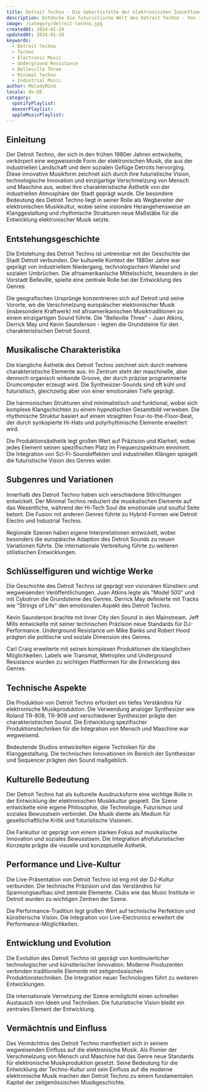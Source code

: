 ```yaml
---
title: Detroit Techno - Die Geburtsstätte der elektronischen Zukunftsmusik
description: Entdecke die futuristische Welt des Detroit Techno - Von industriellen Wurzeln zur globalen Bewegung
image: /category/detroit-techno.jpg
createdAt: 2024-01-20
updatedAt: 2024-01-20
keywords:
  - Detroit Techno
  - Techno
  - Electronic Music
  - Underground Resistance
  - Belleville Three
  - Minimal Techno
  - Industrial Music
author: MelodyMind
locale: de-DE
category:
  spotifyPlaylist: 
  deezerPlaylist: 
  appleMusicPlaylist: 
---
```


## Einleitung

Der Detroit Techno, der sich in den frühen 1980er Jahren entwickelte, verkörpert eine wegweisende Form der elektronischen Musik, die aus der industriellen Landschaft und dem sozialen Gefüge Detroits hervorging. Diese innovative Musikform zeichnet sich durch ihre futuristische Vision, technologische Innovation und einzigartige Verschmelzung von Mensch und Maschine aus, wobei ihre charakteristische Ästhetik von der industriellen Atmosphäre der Stadt geprägt wurde. Die besondere Bedeutung des Detroit Techno liegt in seiner Rolle als Wegbereiter der elektronischen Musikkultur, wobei seine visionäre Herangehensweise an Klanggestaltung und rhythmische Strukturen neue Maßstäbe für die Entwicklung elektronischer Musik setzte.

## Entstehungsgeschichte

Die Entstehung des Detroit Techno ist untrennbar mit der Geschichte der Stadt Detroit verbunden. Der kulturelle Kontext der 1980er Jahre war geprägt von industriellem Niedergang, technologischem Wandel und sozialen Umbrüchen. Die afroamerikanische Mittelschicht, besonders in der Vorstadt Belleville, spielte eine zentrale Rolle bei der Entwicklung des Genres.

Die geografischen Ursprünge konzentrieren sich auf Detroit und seine Vororte, wo die Verschmelzung europäischer elektronischer Musik (insbesondere Kraftwerk) mit afroamerikanischen Musiktraditionen zu einem einzigartigen Sound führte. Die "Belleville Three" - Juan Atkins, Derrick May und Kevin Saunderson - legten die Grundsteine für den charakteristischen Detroit Sound.

## Musikalische Charakteristika

Die klangliche Ästhetik des Detroit Techno zeichnet sich durch mehrere charakteristische Elemente aus. Im Zentrum steht der maschinelle, aber dennoch organisch wirkende Groove, der durch präzise programmierte Drumcomputer erzeugt wird. Die Synthesizer-Sounds sind oft kühl und futuristisch, gleichzeitig aber von einer emotionalen Tiefe geprägt.

Die harmonischen Strukturen sind minimalistisch und funktional, wobei sich komplexe Klangschichten zu einem hypnotischen Gesamtbild verweben. Die rhythmische Struktur basiert auf einem straighten Four-to-the-Floor-Beat, der durch synkopierte Hi-Hats und polyrhythmische Elemente erweitert wird.

Die Produktionsästhetik legt großen Wert auf Präzision und Klarheit, wobei jedes Element seinen spezifischen Platz im Frequenzspektrum einnimmt. Die Integration von Sci-Fi-Soundeffekten und industriellen Klängen spiegelt die futuristische Vision des Genres wider.

## Subgenres und Variationen

Innerhalb des Detroit Techno haben sich verschiedene Stilrichtungen entwickelt. Der Minimal Techno reduziert die musikalischen Elemente auf das Wesentliche, während der Hi-Tech Soul die emotionale und soulful Seite betont. Die Fusion mit anderen Genres führte zu Hybrid-Formen wie Detroit Electro und Industrial Techno.

Regionale Szenen haben eigene Interpretationen entwickelt, wobei besonders die europäische Adaption des Detroit Sounds zu neuen Variationen führte. Die internationale Verbreitung führte zu weiteren stilistischen Entwicklungen.

## Schlüsselfiguren und wichtige Werke

Die Geschichte des Detroit Techno ist geprägt von visionären Künstlern und wegweisenden Veröffentlichungen. Juan Atkins legte als "Model 500" und mit Cybotron die Grundsteine des Genres. Derrick May definierte mit Tracks wie "Strings of Life" den emotionalen Aspekt des Detroit Techno.

Kevin Saunderson brachte mit Inner City den Sound in den Mainstream. Jeff Mills entwickelte mit seiner technischen Präzision neue Standards für DJ-Performance. Underground Resistance um Mike Banks und Robert Hood prägten die politische und soziale Dimension des Genres.

Carl Craig erweiterte mit seinen komplexen Produktionen die klanglichen Möglichkeiten. Labels wie Transmat, Metroplex und Underground Resistance wurden zu wichtigen Plattformen für die Entwicklung des Genres.

## Technische Aspekte

Die Produktion von Detroit Techno erfordert ein tiefes Verständnis für elektronische Musikproduktion. Die Verwendung analoger Synthesizer wie Roland TR-808, TR-909 und verschiedener Synthesizer prägte den charakteristischen Sound. Die Entwicklung spezifischer Produktionstechniken für die Integration von Mensch und Maschine war wegweisend.

Bedeutende Studios entwickelten eigene Techniken für die Klanggestaltung. Die technischen Innovationen im Bereich der Synthesizer und Sequencer prägten den Sound maßgeblich.

## Kulturelle Bedeutung

Der Detroit Techno hat als kulturelle Ausdrucksform eine wichtige Rolle in der Entwicklung der elektronischen Musikkultur gespielt. Die Szene entwickelte eine eigene Philosophie, die Technologie, Futurismus und soziales Bewusstsein verbindet. Die Musik diente als Medium für gesellschaftliche Kritik und futuristische Visionen.

Die Fankultur ist geprägt von einem starken Fokus auf musikalische Innovation und soziales Bewusstsein. Die Integration afrofuturistischer Konzepte prägte die visuelle und konzeptuelle Ästhetik.

## Performance und Live-Kultur

Die Live-Präsentation von Detroit Techno ist eng mit der DJ-Kultur verbunden. Die technische Präzision und das Verständnis für Spannungsaufbau sind zentrale Elemente. Clubs wie das Music Institute in Detroit wurden zu wichtigen Zentren der Szene.

Die Performance-Tradition legt großen Wert auf technische Perfektion und künstlerische Vision. Die Integration von Live-Electronics erweitert die Performance-Möglichkeiten.

## Entwicklung und Evolution

Die Evolution des Detroit Techno ist geprägt von kontinuierlicher technologischer und künstlerischer Innovation. Moderne Produzenten verbinden traditionelle Elemente mit zeitgenössischen Produktionstechniken. Die Integration neuer Technologien führt zu weiteren Entwicklungen.

Die internationale Vernetzung der Szene ermöglicht einen schnellen Austausch von Ideen und Techniken. Die futuristische Vision bleibt ein zentrales Element der Entwicklung.

## Vermächtnis und Einfluss

Das Vermächtnis des Detroit Techno manifestiert sich in seinem wegweisenden Einfluss auf die elektronische Musik. Als Pionier der Verschmelzung von Mensch und Maschine hat das Genre neue Standards für elektronische Musikproduktion gesetzt. Seine Bedeutung für die Entwicklung der Techno-Kultur und sein Einfluss auf die moderne elektronische Musik machen den Detroit Techno zu einem fundamentalen Kapitel der zeitgenössischen Musikgeschichte.
